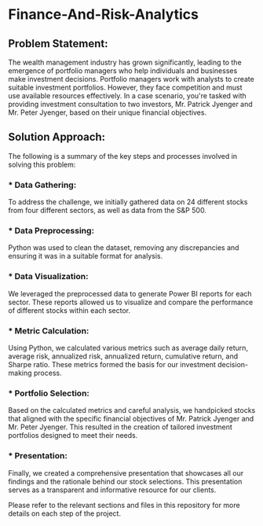 
# Finance-And-Risk-Analytics

## Problem Statement:

The wealth management industry has grown significantly, leading to the emergence of portfolio managers who help individuals and businesses make investment decisions. Portfolio managers work with analysts to create suitable investment portfolios. However, they face competition and must use available resources effectively. In a case scenario, you're tasked with providing investment consultation to two investors, Mr. Patrick Jyenger and Mr. Peter Jyenger, based on their unique financial objectives.

## Solution Approach: 

The following is a summary of the key steps and processes involved in solving this problem:

### * Data Gathering:
To address the challenge, we initially gathered data on 24 different stocks from four different sectors, as well as data from the S&P 500.

### * Data Preprocessing:
Python was used to clean the dataset, removing any discrepancies and ensuring it was in a suitable format for analysis.

### * Data Visualization:
We leveraged the preprocessed data to generate Power BI reports for each sector. These reports allowed us to visualize and compare the performance of different stocks within each sector.

### * Metric Calculation:
Using Python, we calculated various metrics such as average daily return, average risk, annualized risk, annualized return, cumulative return, and Sharpe ratio. These metrics formed the basis for our investment decision-making process.

### * Portfolio Selection:
Based on the calculated metrics and careful analysis, we handpicked stocks that aligned with the specific financial objectives of Mr. Patrick Jyenger and Mr. Peter Jyenger. This resulted in the creation of tailored investment portfolios designed to meet their needs.

### * Presentation:
Finally, we created a comprehensive presentation that showcases all our findings and the rationale behind our stock selections. This presentation serves as a transparent and informative resource for our clients.

Please refer to the relevant sections and files in this repository for more details on each step of the project.
